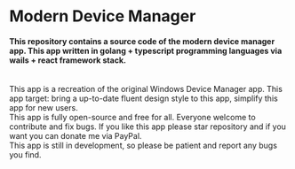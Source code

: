 # Modern Device Manager

#### This repository contains a source code of the modern device manager app. This app written in golang + typescript programming languages via wails + react framework stack.
<br/>
This app is a recreation of the original Windows Device Manager app. This app target: bring a up-to-date fluent design style to this app, simplify this app for new users.
<br/>
This app is fully open-source and free for all. Everyone welcome to contribute and fix bugs. If you like this app please star repository and if you want you can donate me via PayPal.
<br/>
This app is still in development, so please be patient and report any bugs you find.